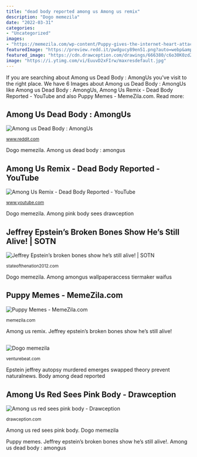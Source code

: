 ```yaml
---
title: "dead body reported among us Among us remix"
description: "Dogo memezila"
date: "2022-03-31"
categories:
- "Uncategorized"
images:
- "https://memezila.com/wp-content/Puppy-gives-the-internet-heart-attack-after-eating-jam-and-then-playing-dead-meme-1318.png"
featuredImage: "https://preview.redd.it/pwdgucy89en51.png?auto=webp&amp;s=d830bc2155db814a59ce8558ccbb77d54bbbb51c"
featured_image: "https://cdn.drawception.com/drawings/666380/c6o30K0zd2.png"
image: "https://i.ytimg.com/vi/EuuvD2xFIrw/maxresdefault.jpg"
---
```


If you are searching about Among us Dead Body : AmongUs you've visit to the right place. We have 6 Images about Among us Dead Body : AmongUs like Among us Dead Body : AmongUs, Among Us Remix - Dead Body Reported - YouTube and also Puppy Memes - MemeZila.com. Read more:

## Among Us Dead Body : AmongUs

![Among us Dead Body : AmongUs](https://preview.redd.it/pwdgucy89en51.png?auto=webp&amp;s=d830bc2155db814a59ce8558ccbb77d54bbbb51c "Among us red sees pink body")

<small>www.reddit.com</small>

Dogo memezila. Among us dead body : amongus

## Among Us Remix - Dead Body Reported - YouTube

![Among Us Remix - Dead Body Reported - YouTube](https://i.ytimg.com/vi/EuuvD2xFIrw/maxresdefault.jpg "Epstein jeffrey autopsy murdered emerges swapped theory prevent naturalnews")

<small>www.youtube.com</small>

Dogo memezila. Among pink body sees drawception

## Jeffrey Epstein’s Broken Bones Show He’s Still Alive! | SOTN

![Jeffrey Epstein’s broken bones show he’s still alive! | SOTN](http://stateofthenation2012.com/wp-content/uploads/2019/08/Jeffrey-Epstein-Body-Removed.jpg "Among us dead body : amongus")

<small>stateofthenation2012.com</small>

Dogo memezila. Among amongus wallpaperaccess tiermaker waifus

## Puppy Memes - MemeZila.com

![Puppy Memes - MemeZila.com](https://memezila.com/wp-content/Puppy-gives-the-internet-heart-attack-after-eating-jam-and-then-playing-dead-meme-1318.png "Among us red sees pink body")

<small>memezila.com</small>

Among us remix. Jeffrey epstein’s broken bones show he’s still alive!

## 

![](https://venturebeat.com/wp-content/uploads/2019/11/IMG_0627.jpeg "Dogo memezila")

<small>venturebeat.com</small>

Epstein jeffrey autopsy murdered emerges swapped theory prevent naturalnews. Body among dead reported

## Among Us Red Sees Pink Body - Drawception

![Among us red sees pink body - Drawception](https://cdn.drawception.com/drawings/666380/c6o30K0zd2.png "Body among dead reported")

<small>drawception.com</small>

Among us red sees pink body. Dogo memezila

Puppy memes. Jeffrey epstein’s broken bones show he’s still alive!. Among us dead body : amongus
